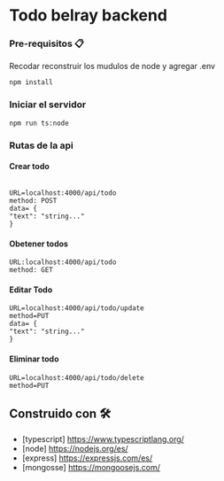 # Todo belray backend

### Pre-requisitos 📋

Recodar reconstruir los mudulos de node y agregar .env

```
npm install
```

### Iniciar el servidor

```
npm run ts:node
```

### Rutas de la api

#### Crear todo

```

URL=localhost:4000/api/todo
method: POST
data= {
"text": "string..."
}

```

#### Obetener todos

```
URL:localhost:4000/api/todo
method: GET
```

#### Editar Todo

```
URL=localhost:4000/api/todo/update
method=PUT
data= {
"text": "string..."
}
```

#### Eliminar todo

```
URL=localhost:4000/api/todo/delete
method=PUT
```

## Construido con 🛠️

- [typescript] https://www.typescriptlang.org/
- [node] https://nodejs.org/es/
- [express] https://expressjs.com/es/
- [mongosse] https://mongoosejs.com/
